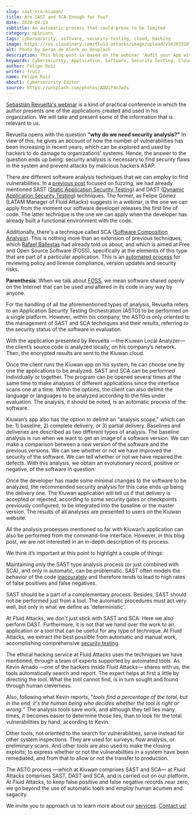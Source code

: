 ```yaml
---
slug: sast-sca-kiuwan/
title: Are SAST and SCA Enough for You?
date: 2020-04-13
subtitle: An automatic process that could prove to be limited
category: opinions
tags: cybersecurity, software, security-testing, cloud, hacking
image: https://res.cloudinary.com/fluid-attacks/image/upload/v1620331072/blog/sast-sca-kiuwan/cover_tuhbnl.webp
alt: Photo by Geran de Klerk on Unsplash
description: This blog post is based on the webinar 'Audit your App with Kiuwan Local Analyzer' by Sebastian Revuelta, Customer Manager at Kiuwan.
keywords: Cybersecurity, Application, Software, Security Testing, Cloud, Ethical Hacking, Pentesting
author: Felipe Ruiz
writer: fruiz
name: Felipe Ruiz
about1: Cybersecurity Editor
source: https://unsplash.com/photos/ADUiP4nJwds
---
```


[Sebastián Revuelta's
webinar](https://www.youtube.com/watch?v=zWKq6n4ZoRY&feature=youtu.be)
is a kind of practical conference in which the author presents one of
the applications created and used in his organization. We will take and
present some of the information that is relevant to us.

Revuelta opens with the question **"why do we need security analysis?"**
In view of this, he gives an account of how the number of
vulnerabilities has been increasing in recent years, which can be
explored and used by hackers to do damage to organizations' systems.
Hence, the answer to the question ends up being: security analysis is
necessary to find security flaws in the system and prevent attacks by
malicious hackers ASAP.

There are different software analysis techniques
that we can employ to find vulnerabilities.
In a [previous post](../fuzzing-forallsecure/)
focused on fuzzing,
we had already mentioned SAST
([Static Application Security Testing](../../product/sast/))
and DAST
([Dynamic Application Security Testing](../../product/dast/)) techniques.
The former,
as Felipe Gómez (LATAM Manager of Fluid Attacks) suggests in a webinar,
is the one we can apply
from the moment our software developer releases the first line of code.
The latter technique is the one we can apply
when the developer has already built a functional environment with the code.

Additionally,
there's a technique called SCA
([Software Composition Analysis](../../product/sca/)).
This is nothing more than an extension of previous techniques,
which [Rafael Ballestas](../stand-shoulders-giants/)
had already told us about,
and which is aimed at Free and Open Source Software (FOSS),
specifically at the elements of this type
that are part of a particular application.
This is an [automated process](https://www.g2.com/product/software-composition-analysis)
for reviewing policy and license compliance,
version updates and security risks.

**Parenthesis**: When we talk about
[FOSS](https://en.wikipedia.org/wiki/Free_and_open-source_software),
we mean software shared openly on the Internet that can be used and
altered in its code in any way by anyone.

For the handling of all the aforementioned types of analysis, Revuelta
refers to an Application Security Testing Orchestration (ASTO) to be
performed on a single platform. However, within his company, the ASTO
is only oriented to the management of SAST and SCA techniques and
their results, referring to the security status of the software in
evaluation.

With the application presented by Revuelta —the Kiuwan Local Analyzer—
the client’s source code is analyzed locally, on his company’s network.
Then, the encrypted results are sent to the Kiuwan cloud.

<div>
<cta-banner
buttontxt="Read more"
link="/solutions/secure-code-review/"
title="Get started with Fluid Attacks' Secure Code Review solution right now"
/>
</div>

Once the client runs the Kiuwan app on his system, he can choose one by
one the applications to be analyzed. SAST and SCA can be performed
individually or together. The program can be opened several times at the
same time to make analyses of different applications since the interface
scans one at a time. Within the options, the client can also delimit the
language or languages to be analyzed according to the files under
evaluation. The analysis, it should be noted, is an automatic process of
the software.

Kiuwan’s app also has the option to delimit an "analysis scope," which
can be: 1) baseline, 2) complete delivery, or 3) partial delivery.
Baselines and deliveries are described as two different types of
analysis. The baseline analysis is run when we want to get an image of a
software version. We can make a comparison between a new version of the
software and the previous versions. We can see whether or not we have
improved the security of the software. We can tell whether or not we
have repaired the defects. With this analysis, we obtain an evolutionary
record, positive or negative, of the software in question.

Once the developer has made some minimal changes to the software to be
analyzed, the recommended security analysis for this case ends up being
the delivery one. The Kiuwan application will tell us if that delivery
is accepted or rejected, according to some security gates or checkpoints
previously configured, to be integrated into the baseline or the master
version. The results of all analyses are presented to users on the
Kiuwan website.

All the analysis processes mentioned so far with Kiuwan’s application
can also be performed from the command-line interface. However, in this
blog post, we are not interested in an in-depth description of its
process.

We think it’s important at this point to highlight a couple of things:

Maintaining only the SAST type analysis process (or just combined with
SCA), and only in automatic, can be problematic. SAST often models
the behavior of the code
[inaccurately](https://www.ptsecurity.com/ww-en/analytics/knowledge-base/sast-dast-iast-and-rasp-how-to-choose/)
and therefore tends to lead to high rates of false positives and false
negatives.

SAST should be a part of a complementary process. Besides, SAST
should not be performed just from a tool. The automatic procedures must
act very well, but only in what we define as 'deterministic'.

At Fluid Attacks, we don't just stick with SAST and SCA. Here we
also perform DAST. Furthermore, it is not that we hand over
the work to an application or a tool that can be useful for any type of
technique. At Fluid Attacks, we extract the best possible from
automatic and manual work,
accomplishing comprehensive [security testing](../../solutions/security-testing/).

The ethical hacking service at Fluid Attacks uses the techniques we
have mentioned, through a team of experts supported by automated tools.
As Kevin Amado —one of the hackers inside Fluid Attacks— shares with
us, the tools automatically search and report. The expert helps at first
a little by directing the tool. What the tool cannot find, is in turn
sought and found through human cleverness.

Also, following what Kevin reports, "_tools find a percentage of the
total, but in the end, it's the human being who decides whether the tool
is right or wrong._" The analysis tools save work, and although they
tell lies many times, it becomes easier to determine those lies, than to
look for the total vulnerabilities by hand, according to Kevin.

Other tools, not oriented to the search for vulnerabilities, serve
instead for other system inspections. They are used for surveys, flow
analysis, or preliminary scans. And other tools are also used to make
the closing exploits; to express whether or not the vulnerabilities in a
system have been remediated, and from that to allow or not the transfer
to production.

The ASTO process
—which at Kiuwan comprises SAST and SCA—
at Fluid Attacks comprises SAST, DAST and SCA,
and is carried out on our platform.
At Fluid Attacks,
to keep false positive and false negative records near zero,
we go beyond the use of automatic tools
and employ human acumen and sagacity.

We invite you to approach us to learn more about our
[services](../../services/continuous-hacking/).
[Contact us\!](../../contact-us/)
